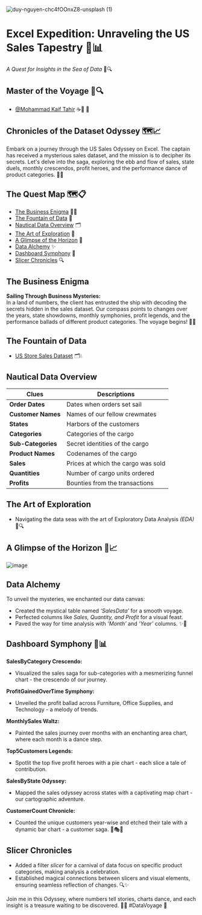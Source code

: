 ![duy-nguyen-chc4fOOnxZ8-unsplash (1)](https://github.com/Md-Kaif-Tahir/US-Sales-Data-/assets/110182266/21ccc3c7-17af-4873-b058-3e87b52ab35c)


# Excel Expedition: Unraveling the US Sales Tapestry 🚢📊
_A Quest for Insights in the Sea of Data_ 🌊🔍

## Master of the Voyage 🌊🔍
- [@Mohammad Kaif Tahir](https://github.com/Md-Kaif-Tahir) ☕🌟 🌟

## Chronicles of the Dataset Odyssey 🗺️📈
Embark on a journey through the US Sales Odyssey on Excel. The captain has received a mysterious sales dataset, and the mission is to decipher its secrets. Let's delve into the saga, exploring the ebb and flow of sales, state duels, monthly crescendos, profit heroes, and the performance dance of product categories. 🧭🚀

## The Quest Map 🗺️📋
- [The Business Enigma](#business-problem) 🕵️‍♂️
- [The Fountain of Data](#data-source) 📡
- [Nautical Data Overview](#data-overview) 🗂️
- [The Art of Exploration](#method) 🔎
- [A Glimpse of the Horizon](#quick-glance-at-the-dashboard) 🌅
- [Data Alchemy](#data-cleaning-and-manipulation) ✨
- [Dashboard Symphony](#dashboarding) 🎵
- [Slicer Chronicles](#slicers) 🔍
  
## The Business Enigma
**Sailing Through Business Mysteries:** <br>
In a land of numbers, the client has entrusted the ship with decoding the secrets hidden in the sales dataset. Our compass points to changes over the years, state showdowns, monthly symphonies, profit legends, and the performance ballads of different product categories. The voyage begins! 🚀🌌

## The Fountain of Data
- [US Store Sales Dataset](https://www.kaggle.com/datasets/mohammadkaiftahir/us-store-sales-dataset/data) 🗂️💧

## Nautical Data Overview
| **Clues**     	                | **Descriptions**     |
|-------------------	              |------------------	  |
| **Order Dates**     	            | Dates when orders set sail |
| **Customer Names**    	        | Names of our fellow crewmates|
| **States**               	      | Harbors of the customers|
| **Categories**     	            | Categories of the cargo |
| **Sub-Categories**    	        | Secret identities of the cargo|
| **Product Names**               	| Codenames of the cargo|
| **Sales**     	                  | Prices at which the cargo was sold|
| **Quantities**    	              | Number of cargo units ordered|
| **Profits**               	      | Bounties from the transactions| 🕵️‍♂️🗂️

## The Art of Exploration
- Navigating the data seas with the art of Exploratory Data Analysis _(EDA)_ 🚢🔍

## A Glimpse of the Horizon 🌅📈
![image](https://github.com/Md-Kaif-Tahir/US-Sales-Data-/assets/110182266/1c6fc79f-90d0-48c9-8872-9186edf273cf) 

## Data Alchemy
To unveil the mysteries, we enchanted our data canvas:
- Created the mystical table named _‘SalesData’_ for a smooth voyage.
- Perfected columns like _Sales, Quantity, and Profit_ for a visual feast.
- Paved the way for time analysis with _‘Month’_ and _‘Year’_ columns. ✨🔮

## Dashboard Symphony 🎵📊
**SalesByCategory Crescendo:**
- Visualized the sales saga for sub-categories with a mesmerizing funnel chart - the crescendo of our journey.

**ProfitGainedOverTime Symphony:**
- Unveiled the profit ballad across Furniture, Office Supplies, and Technology - a melody of trends.

**MonthlySales Waltz:**
- Painted the sales journey over months with an enchanting area chart, where each month is a dance step.

**Top5Customers Legends:**
- Spotlit the top five profit heroes with a pie chart - each slice a tale of contribution.

**SalesByState Odyssey:**
- Mapped the sales odyssey across states with a captivating map chart - our cartographic adventure.

**CustomerCount Chronicle:**
- Counted the unique customers year-wise and etched their tale with a dynamic bar chart - a customer saga. 🎵🎭🎉

## Slicer Chronicles
- Added a filter _slicer_ for a carnival of data focus on specific product categories, making analysis a celebration.
- Established magical connections between slicers and visual elements, ensuring seamless reflection of changes. 🔍✨

Join me in this Odyssey, where numbers tell stories, charts dance, and each insight is a treasure waiting to be discovered. 🚀💡 #DataVoyage 🌌
